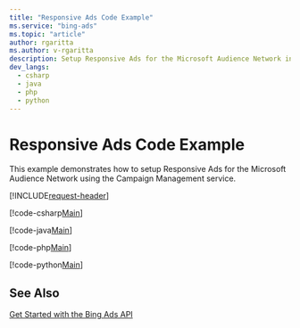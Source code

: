 ```yaml
---
title: "Responsive Ads Code Example"
ms.service: "bing-ads"
ms.topic: "article"
author: rgaritta
ms.author: v-rgaritta
description: Setup Responsive Ads for the Microsoft Audience Network in C#, Java, PHP, or Python.
dev_langs:
  - csharp
  - java
  - php
  - python
---
```

# Responsive Ads Code Example
This example demonstrates how to setup Responsive Ads for the Microsoft Audience Network using the Campaign Management service.

[!INCLUDE[request-header](./includes/code-tips.md)]

[!code-csharp[Main](../../../BingAds-dotNet-SDK/examples/BingAdsExamples/BingAdsExamplesLibrary/v13/ResponsiveAds.cs)]

[!code-java[Main](../../../BingAds-Java-SDK/examples/BingAdsDesktopApp/src/main/java/com/microsoft/bingads/examples/v13/ResponsiveAds.java)]

[!code-php[Main](../../../BingAds-PHP-SDK/samples/V13/ResponsiveAds.php)]

[!code-python[Main](../../../BingAds-Python-SDK/examples/v13/responsive_ads.py)]

## See Also
[Get Started with the Bing Ads API](get-started.md)  
